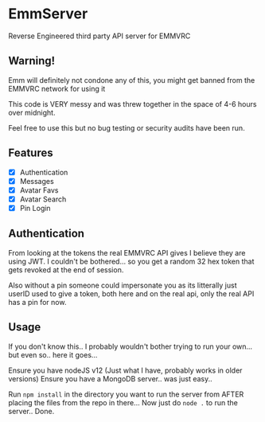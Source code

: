 # EmmServer
Reverse Engineered third party API server for EMMVRC

## Warning!
Emm will definitely not condone any of this, you might get banned from the EMMVRC network for using it

This code is VERY messy and was threw together in the space of 4-6 hours over midnight.

Feel free to use this but no bug testing or security audits have been run.

## Features

- [x] Authentication
- [x] Messages
- [x] Avatar Favs
- [x] Avatar Search
- [x] Pin Login

## Authentication
From looking at the tokens the real EMMVRC API gives I believe they are using JWT. I couldn't be bothered... so you get a random 32 hex token that gets revoked at the end of session.

Also without a pin someone could impersonate you as its litterally just userID used to give a token, both here and on the real api, only the real API has a pin for now.

## Usage
If you don't know this.. I probably wouldn't bother trying to run your own... but even so.. here it goes...

Ensure you have nodeJS v12 (Just what I have, probably works in older versions)
Ensure you have a MongoDB server.. was just easy..

Run `npm install` in the directory you want to run the server from AFTER placing the files from the repo in there...
Now just do `node .` to run the server.. 
Done.
